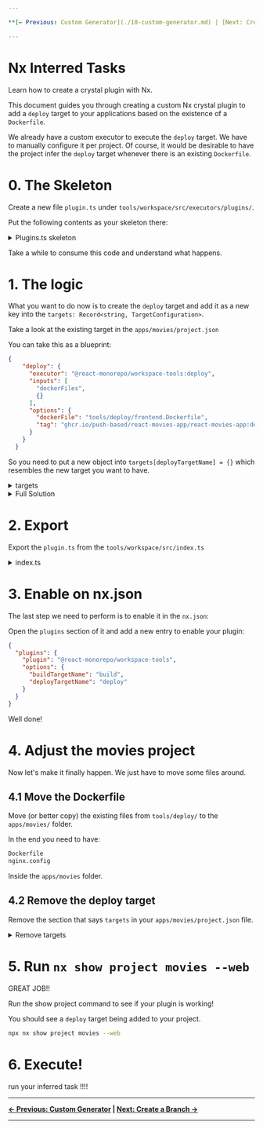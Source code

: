 ```yaml
---

**[← Previous: Custom Generator](./10-custom-generator.md) | [Next: Create a Branch →](./12-create-a-branch.md)**

---
```


# Nx Interred Tasks

Learn how to create a crystal plugin with Nx.

This document guides you through creating a custom Nx crystal plugin to add a `deploy` target to your
applications based on the existence of a `Dockerfile`.

We already have a custom executor to execute the `deploy` target. We have to manually configure it per project. 
Of course, it would be desirable to have the project infer the `deploy` target whenever there is an existing `Dockerfile`.

# 0. The Skeleton

Create a new file `plugin.ts` under `tools/workspace/src/executors/plugins/`.

Put the following contents as your skeleton there:

<details>
  <summary>Plugins.ts skeleton</summary>

```ts
import {
  CreateNodesV2,
  CreateNodesResult,
  CreateDependencies,
  createNodesFromFiles,
  CreateNodesContext,
  joinPathFragments,
  readJsonFile,
  ProjectConfiguration,
  logger,
} from '@nx/devkit';

export interface DeployPluginOptions {
  buildTargetName: string;
  deployTargetName: string;
  organizationName: string;
  repositoryName: string;
}

function normalizeOptions(
  options: Partial<DeployPluginOptions> = {}
): DeployPluginOptions {
  return {
    deployTargetName: options.deployTargetName ?? 'deploy',
    buildTargetName: options.buildTargetName ?? 'build',
    organizationName: options.organizationName ?? 'push-based',
    repositoryName: options.repositoryName ?? 'react-movies-app',
  };
}

export const createNodesV2: CreateNodesV2<Partial<DeployPluginOptions>> = [
  '**/Dockerfile',
  async (dockerFiles, options, context) => {
    try {
      return await createNodesFromFiles(
        (dockerFilePath, options, context) => {
          const projectRoot = dirname(dockerFilePath);
          const opts = normalizeOptions(options ?? {});

          const projectPath = joinPathFragments(
            context.workspaceRoot,
            projectRoot,
            'project.json'
          );
          const {
            buildTargetName,
            deployTargetName,
            organizationName,
            repositoryName,
          } = opts;

          const projectConfiguration = readJsonFile(
            projectPath
          ) as ProjectConfiguration;
          const projectName =
            projectConfiguration.name ?? basename(projectRoot);

          const targets: Record<string, TargetConfiguration> = {};
          // 👇️👇️👇️👇️👇️👇️👇️
          // your code goes here

          return {
            projects: {
              [projectRoot]: {
                root: projectRoot,
                projectType: 'application',
                targets,
              },
            },
          };
        },
        dockerFiles,
        options,
        context
      );
    } catch (e) {
      logger.error(e);
    }
  },
];

```

</details>

Take a while to consume this code and understand what happens.

# 1. The logic

What you want to do now is to create the `deploy` target and add it as a new key into the `targets: Record<string, TargetConfiguration>`.

Take a look at the existing target in the `apps/movies/project.json`

You can take this as a blueprint:

```json
{
    "deploy": {
      "executor": "@react-monorepo/workspace-tools:deploy",
      "inputs": [
        "dockerFiles",
        {}
      ],
      "options": {
        "dockerFile": "tools/deploy/frontend.Dockerfile",
        "tag": "ghcr.io/push-based/react-movies-app/react-movies-app:dev"
      }
    }
  }
```

So you need to put a new object into `targets[deployTargetName] = {}` which resembles the new target
you want to have.

<details>
  <summary>targets</summary>

```ts

targets[deployTargetName] = {
  executor: '@react-monorepo/workspace-tools:deploy',
  options: {
    dockerFilePath,
    tag: `ghcr.io/${organizationName}/${repositoryName}/${projectName}:dev`,
  },
  cache: true,
  dependsOn: [buildTargetName],
  inputs: [
    dockerFilePath,
    {
      dependentTasksOutputFiles: '**/dist/**/*',
      transitive: true,
    },
  ],
};

```

</details>


<details>
  <summary>Full Solution</summary>

```ts
// tools/workspace/src/plugins/plugin.ts

import {
  CreateNodesV2,
  CreateNodesResult,
  CreateDependencies,
  createNodesFromFiles,
  CreateNodesContext,
  joinPathFragments,
  readJsonFile,
  ProjectConfiguration,
  logger,
} from '@nx/devkit';

export interface DeployPluginOptions {
  buildTargetName: string;
  deployTargetName: string;
  organizationName: string;
  repositoryName: string;
}

function normalizeOptions(
  options: Partial<DeployPluginOptions> = {}
): DeployPluginOptions {
  return {
    deployTargetName: options.deployTargetName ?? 'deploy',
    buildTargetName: options.buildTargetName ?? 'build',
    organizationName: options.organizationName ?? 'push-based',
    repositoryName: options.repositoryName ?? 'react-movies-app',
  };
}

export const createNodesV2: CreateNodesV2<Partial<DeployPluginOptions>> = [
  '**/Dockerfile',
  async (dockerFiles, options, context) => {
    try {
      return await createNodesFromFiles(
        (dockerFilePath, options, context) => {
          const projectRoot = dirname(dockerFilePath);
          const opts = normalizeOptions(options ?? {});

          const projectPath = joinPathFragments(
            context.workspaceRoot,
            projectRoot,
            'project.json'
          );
          const {
            buildTargetName,
            deployTargetName,
            organizationName,
            repositoryName,
          } = opts;

          const projectConfiguration = readJsonFile(
            projectPath
          ) as ProjectConfiguration;
          const projectName =
            projectConfiguration.name ?? basename(projectRoot);

          const targets: Record<string, TargetConfiguration> = {};
          // 👇️👇️👇️👇️👇️👇️👇️
          // your code goes here

          targets[deployTargetName] = {
            executor: '@react-monorepo/workspace-tools:deploy',
            options: {
              dockerFilePath,
              tag: `ghcr.io/${organizationName}/${repositoryName}/${projectName}:dev`,
            },
            cache: true,
            dependsOn: [buildTargetName],
            inputs: [
              dockerFilePath,
              {
                dependentTasksOutputFiles: '**/dist/**/*',
                transitive: true,
              },
            ],
          };

          return {
            projects: {
              [projectRoot]: {
                root: projectRoot,
                projectType: 'application',
                targets,
              },
            },
          };
        },
        dockerFiles,
        options,
        context
      );
    } catch (e) {
      logger.error(e);
    }
  },
];

```

</details>

# 2. Export

Export the `plugin.ts` from the `tools/workspace/src/index.ts`


<details>
  <summary>index.ts</summary>

```ts

// src/tools/workspace/src/index.ts

export * from './plugins/plugin';


```

</details>

# 3. Enable on nx.json

The last step we need to perform is to enable it in the `nx.json`:

Open the `plugins` section of it and add a new entry to enable your plugin:

```json
{
  "plugins": {
    "plugin": "@react-monorepo/workspace-tools",
    "options": {
      "buildTargetName": "build",
      "deployTargetName": "deploy"
    }
  }
}
```

Well done!

# 4. Adjust the movies project

Now let's make it finally happen. We just have to move some files around.

## 4.1 Move the Dockerfile

Move (or better copy) the existing files from `tools/deploy/` to the `apps/movies/` folder.

In the end you need to have:

```bash
Dockerfile
nginx.config
```

Inside the `apps/movies` folder. 

## 4.2 Remove the deploy target

Remove the section that says `targets` in your `apps/movies/project.json` file.

<details>
  <summary>Remove targets</summary>

```json

{
  "/// targets": {
    "deploy": {
      "executor": "@react-monorepo/workspace-tools:deploy",
      "options": {
        "dockerFile": "tools/deploy/frontend.Dockerfile",
        "tag": "ghcr.io/push-based/react-movies-app/react-movies-app:dev"
      }
    }
  }
}

```

</details>

# 5. Run `nx show project movies --web`

GREAT JOB!!

Run the show project command to see if your plugin is working!

You should see a `deploy` target being added to your project.

```bash
npx nx show project movies --web
```

# 6. Execute!

run your inferred task !!!!

---

**[← Previous: Custom Generator](./10-custom-generator.md) | [Next: Create a Branch →](./12-create-a-branch.md)**

---
